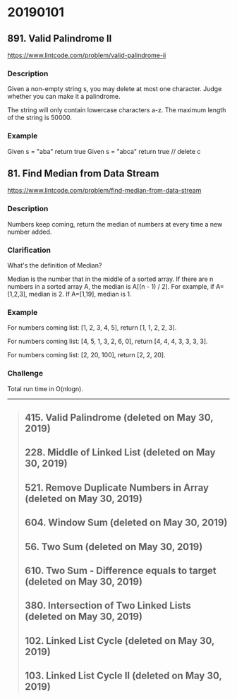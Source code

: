 # 20190101

## 891. Valid Palindrome II
https://www.lintcode.com/problem/valid-palindrome-ii

### Description
Given a non-empty string s, you may delete at most one character. Judge whether you can make it a palindrome.

The string will only contain lowercase characters a-z. The maximum length of the string is 50000.

### Example
Given s = "aba" return true
Given s = "abca" return true // delete c


## 81. Find Median from Data Stream
https://www.lintcode.com/problem/find-median-from-data-stream

### Description
Numbers keep coming, return the median of numbers at every time a new number added.

### Clarification
What's the definition of Median?

Median is the number that in the middle of a sorted array. If there are n numbers in a sorted array A, the median is A[(n - 1) / 2]. For example, if A=[1,2,3], median is 2. If A=[1,19], median is 1.

### Example
For numbers coming list: [1, 2, 3, 4, 5], return [1, 1, 2, 2, 3].

For numbers coming list: [4, 5, 1, 3, 2, 6, 0], return [4, 4, 4, 3, 3, 3, 3].

For numbers coming list: [2, 20, 100], return [2, 2, 20].

### Challenge
Total run time in O(nlogn).


----
> ## 415. Valid Palindrome (deleted on May 30, 2019)
> ## 228. Middle of Linked List (deleted on May 30, 2019)
> ## 521. Remove Duplicate Numbers in Array (deleted on May 30, 2019)
> ## 604. Window Sum (deleted on May 30, 2019)
> ## 56. Two Sum (deleted on May 30, 2019)
> ## 610. Two Sum - Difference equals to target (deleted on May 30, 2019)
> ## 380. Intersection of Two Linked Lists (deleted on May 30, 2019)
> ## 102. Linked List Cycle (deleted on May 30, 2019)
> ## 103. Linked List Cycle II (deleted on May 30, 2019)
